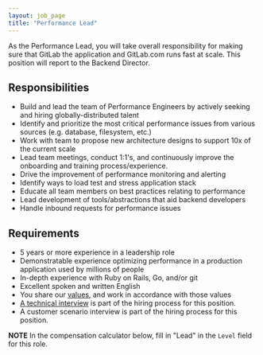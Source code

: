 ```yaml
---
layout: job_page
title: "Performance Lead"
---
```


As the Performance Lead, you will take overall responsibility for making sure
that GitLab the application and GitLab.com runs fast at scale. This position
will report to the Backend Director.

## Responsibilities

- Build and lead the team of Performance Engineers by actively seeking and hiring globally-distributed talent
- Identify and prioritize the most critical performance issues from various sources (e.g. database, filesystem, etc.)
- Work with team to propose new architecture designs to support 10x of the current scale
- Lead team meetings, conduct 1:1's, and continuously improve the onboarding and training process/experience.
- Drive the improvement of performance monitoring and alerting
- Identify ways to load test and stress application stack
- Educate all team members on best practices relating to performance
- Lead development of tools/abstractions that aid backend developers
- Handle inbound requests for performance issues

## Requirements

- 5 years or more experience in a leadership role
- Demonstratable experience optimizing performance in a production application used by millions of people
- In-depth experience with Ruby on Rails, Go, and/or git
- Excellent spoken and written English
- You share our [values](/handbook/values), and work in accordance with those values
- [A technical interview](/jobs/#technical-interview) is part of the hiring process for this position.
- A customer scenario interview is part of the hiring process for this position.



**NOTE** In the compensation calculator below, fill in "Lead" in the `Level` field for this role.
